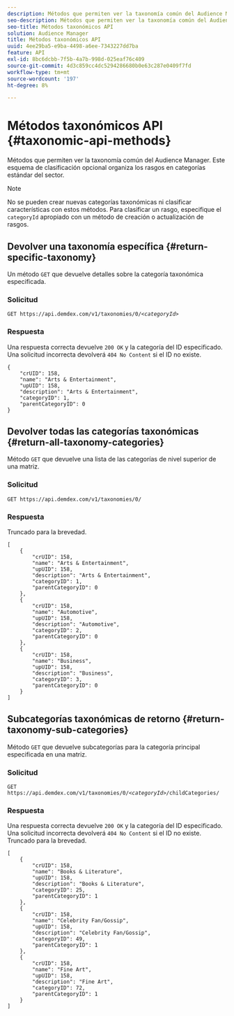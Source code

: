 ```yaml
---
description: Métodos que permiten ver la taxonomía común del Audience Manager. Este esquema de clasificación opcional organiza los rasgos en categorías estándar del sector.
seo-description: Métodos que permiten ver la taxonomía común del Audience Manager. Este esquema de clasificación opcional organiza los rasgos en categorías estándar del sector.
seo-title: Métodos taxonómicos API
solution: Audience Manager
title: Métodos taxonómicos API
uuid: 4ee29ba5-e9ba-4498-a6ee-7343227dd7ba
feature: API
exl-id: 8bc6dcbb-7f5b-4a7b-998d-025eaf76c409
source-git-commit: 4d3c859cc4dc5294286680b0e63c287e0409f7fd
workflow-type: tm+mt
source-wordcount: '197'
ht-degree: 8%

---
```


# Métodos taxonómicos API {#taxonomic-api-methods}

Métodos que permiten ver la taxonomía común del Audience Manager. Este esquema de clasificación opcional organiza los rasgos en categorías estándar del sector.

<!-- c_rest_api_taxonomy.xml -->

>[!NOTE]
>
>No se pueden crear nuevas categorías taxonómicas ni clasificar características con estos métodos. Para clasificar un rasgo, especifique el `categoryId` apropiado con un método de creación o actualización de rasgos.

## Devolver una taxonomía específica {#return-specific-taxonomy}

Un método `GET` que devuelve detalles sobre la categoría taxonómica especificada.

<!-- r_rest_api_taxonomy.xml -->

### Solicitud

`GET https://api.demdex.com/v1/taxonomies/0/`*`<categoryId>`*

### Respuesta

Una respuesta correcta devuelve `200 OK` y la categoría del ID especificado. Una solicitud incorrecta devolverá `404 No Content` si el ID no existe.

```
{
    "crUID": 158,
    "name": "Arts & Entertainment",
    "upUID": 158,
    "description": "Arts & Entertainment",
    "categoryID": 1,
    "parentCategoryID": 0
}
```

## Devolver todas las categorías taxonómicas {#return-all-taxonomy-categories}

Método `GET` que devuelve una lista de las categorías de nivel superior de una matriz.

<!-- r_rest_api_taxonomies.xml -->

### Solicitud

`GET https://api.demdex.com/v1/taxonomies/0/`

### Respuesta

Truncado para la brevedad.

```
[
    {
        "crUID": 158,
        "name": "Arts & Entertainment",
        "upUID": 158,
        "description": "Arts & Entertainment",
        "categoryID": 1,
        "parentCategoryID": 0
    },
    {
        "crUID": 158,
        "name": "Automotive",
        "upUID": 158,
        "description": "Automotive",
        "categoryID": 2,
        "parentCategoryID": 0
    },
    {
        "crUID": 158,
        "name": "Business",
        "upUID": 158,
        "description": "Business",
        "categoryID": 3,
        "parentCategoryID": 0
    }
]
```

## Subcategorías taxonómicas de retorno {#return-taxonomy-sub-categories}

Método `GET` que devuelve subcategorías para la categoría principal especificada en una matriz.

<!-- r_rest_api_taxonomy_sub.xml -->

### Solicitud

`GET https://api.demdex.com/v1/taxonomies/0/`*`<categoryId>`*`/childCategories/`

### Respuesta

Una respuesta correcta devuelve `200 OK` y la categoría del ID especificado. Una solicitud incorrecta devolverá `404 No Content` si el ID no existe. Truncado para la brevedad.

```
[
    {
        "crUID": 158,
        "name": "Books & Literature",
        "upUID": 158,
        "description": "Books & Literature",
        "categoryID": 25,
        "parentCategoryID": 1
    },
    {
        "crUID": 158,
        "name": "Celebrity Fan/Gossip",
        "upUID": 158,
        "description": "Celebrity Fan/Gossip",
        "categoryID": 49,
        "parentCategoryID": 1
    },
    {
        "crUID": 158,
        "name": "Fine Art",
        "upUID": 158,
        "description": "Fine Art",
        "categoryID": 72,
        "parentCategoryID": 1
    }
]
```
